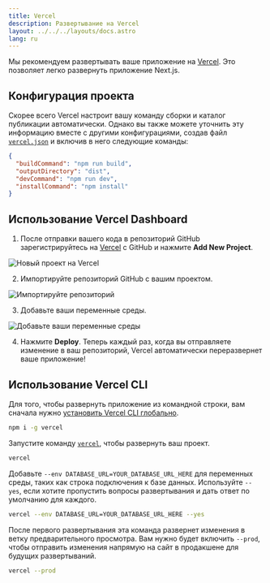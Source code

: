 ```yaml
---
title: Vercel
description: Развертывание на Vercel
layout: ../../../layouts/docs.astro
lang: ru
---
```


Мы рекомендуем развертывать ваше приложение на [Vercel](https://vercel.com/?utm_source=t3-oss&utm_campaign=oss). Это позволяет легко развернуть приложение Next.js.

## Конфигурация проекта

Скорее всего Vercel настроит вашу команду сборки и каталог публикации автоматически. Однако вы также можете уточнить эту информацию вместе с другими конфигурациями, создав файл [`vercel.json`](https://vercel.com/docs/project-configuration) и включив в него следующие команды:

```json
{
  "buildCommand": "npm run build",
  "outputDirectory": "dist",
  "devCommand": "npm run dev",
  "installCommand": "npm install"
}
```

## Использование Vercel Dashboard

1. После отправки вашего кода в репозиторий GitHub зарегистрируйтесь на [Vercel](https://vercel.com/?utm_source=t3-oss&utm_campaign=oss) с GitHub и нажмите **Add New Project**.

![Новый проект на Vercel](/images/vercel-new-project.webp)

2. Импортируйте репозиторий GitHub с вашим проектом.

![Импортируйте репозитоpий](/images/vercel-import-project.webp)

3. Добавьте ваши переменные среды.

![Добавьте ваши переменные среды](/images/vercel-env-vars.webp)

4. Нажмите **Deploy**. Теперь каждый раз, когда вы отправляете изменение в ваш репозиторий, Vercel автоматически переразвернет ваше приложение!

## Использование Vercel CLI

Для того, чтобы развернуть приложение из командной строки, вам сначала нужно [установить Vercel CLI глобально](https://vercel.com/docs/cli#installing-vercel-cli).

```bash
npm i -g vercel
```

Запустите команду [`vercel`](https://vercel.com/docs/cli/deploying-from-cli), чтобы развернуть ваш проект.

```bash
vercel
```

Добавьте `--env DATABASE_URL=YOUR_DATABASE_URL_HERE` для переменных среды, таких как строка подключения к базе данных. Используйте `--yes`, если хотите пропустить вопросы развертывания и дать ответ по умолчанию для каждого.

```bash
vercel --env DATABASE_URL=YOUR_DATABASE_URL_HERE --yes
```

После первого развертывания эта команда развернет изменения в ветку предварительного просмотра. Вам нужно будет включить `--prod`, чтобы отправить изменения напрямую на сайт в продакшене для будущих развертываний.

```bash
vercel --prod
```
